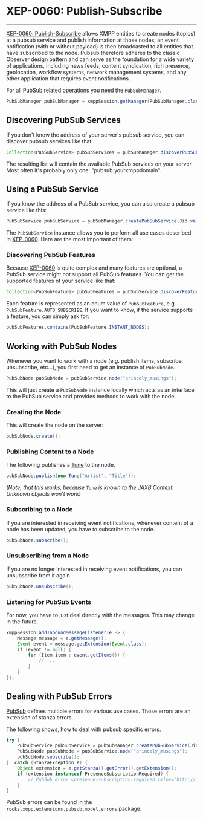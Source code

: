 # XEP-0060: Publish-Subscribe
---

[XEP-0060: Publish-Subscribe][PubSub] allows XMPP entities to create nodes (topics) at a pubsub service and publish information at those nodes; an event notification (with or without payload) is then broadcasted to all entities that have subscribed to the node. Pubsub therefore adheres to the classic Observer design pattern and can serve as the foundation for a wide variety of applications, including news feeds, content syndication, rich presence, geolocation, workflow systems, network management systems, and any other application that requires event notifications.

For all PubSub related operations you need the `PubSubManager`.

```java
PubSubManager pubSubManager = xmppSession.getManager(PubSubManager.class);
```

## Discovering PubSub Services

If you don\'t know the address of your server\'s pubsub service, you can discover pubsub services like that:

```java
Collection<PubSubService> pubSubServices = pubSubManager.discoverPubSubServices();
```

The resulting list will contain the available PubSub services on your server. Most often it\'s probably only one: \"pubsub.yourxmppdomain\".

## Using a PubSub Service

If you know the address of a PubSub service, you can also create a pubsub service like this:

```java
PubSubService pubSubService = pubSubManager.createPubSubService(Jid.valueOf("pubsub.yourxmppdomain"));
```

The `PubSubService` instance allows you to perform all use cases described in [XEP-0060][PubSub]. Here are the most important of them:

### Discovering PubSub Features

Because [XEP-0060][PubSub] is quite complex and many features are optional, a PubSub service might not support all PubSub features. You can get the supported features of your service like that:

```java
Collection<PubSubFeature> pubSubFeatures = pubSubService.discoverFeatures();
```

Each feature is represented as an enum value of `PubSubFeature`, e.g. `PubSubFeature.AUTO_SUBSCRIBE`. If you want to know, if the service supports a feature, you can simply ask for:

```java
pubSubFeatures.contains(PubSubFeature.INSTANT_NODES);
```

## Working with PubSub Nodes

Whenever you want to work with a node (e.g. publish items, subscribe, unsubscribe, etc...), you first need to get an instance of `PubSubNode`.

```java
PubSubNode pubSubNode = pubSubService.node("princely_musings");
```

This will just create a `PubSubNode` instance locally which acts as an interface to the PubSub service and provides methods to work with the node.

### Creating the Node

This will create the node on the server:

```java
pubSubNode.create();
```

### Publishing Content to a Node

The following publishes a [Tune][Tune] to the node.

```java
pubSubNode.publish(new Tune("Artist", "Title"));
```

*(Note, that this works, because `Tune` is known to the JAXB Context. Unknown objects won\'t work)*

### Subscribing to a Node

If you are interested in receiving event notifications, whenever content of a node has been updated, you have to subscribe to the node.

```java
pubSubNode.subscribe();
```

### Unsubscribing from a Node

If you are no longer interested in receiving event notifications, you can unsubscribe from it again.

```java
pubSubNode.unsubscribe();
```

### Listening for PubSub Events

For now, you have to just deal directly with the messages. This may change in the future.

```java
xmppSession.addInboundMessageListener(e -> {
    Message message = e.getMessage();
    Event event = message.getExtension(Event.class);
    if (event != null) {
        for (Item item : event.getItems()) {
            // ...
        }
    }
});
```

## Dealing with PubSub Errors

[PubSub][PubSub] defines multiple errors for various use cases. Those errors are an extension of stanza errors.

The following shows, how to deal with pubsub specific errors.

```java
try {
    PubSubService pubSubService = pubSubManager.createPubSubService(Jid.valueOf("pubsub.yourdomain"));
    PubSubNode pubSubNode = pubSubService.node("princely_musings");
    pubSubNode.subscribe();
}  catch (StanzaException e) {
    Object extension = e.getStanza().getError().getExtension();
    if (extension instanceof PresenceSubscriptionRequired) {
        // PubSub error <presence-subscription-required xmlns='http://jabber.org/protocol/pubsub#errors'/> occurred.
    }
}
```

PubSub errors can be found in the ```rocks.xmpp.extensions.pubsub.model.errors``` package.

[PubSub]: http://xmpp.org/extensions/xep-0060.html "XEP-0060: Publish-Subscribe"
[Tune]: http://xmpp.org/extensions/xep-0118.html "XEP-0118: User Tune"